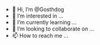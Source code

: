 - 👋 Hi, I’m @Gosthdog
- 👀 I’m interested in ...
- 🌱 I’m currently learning ...
- 💞️ I’m looking to collaborate on ...
- 📫 How to reach me ...

<!---
Gosthdog/Gosthdog is a ✨ special ✨ repository because its `README.md` (this file) appears on your GitHub profile.
You can click the Preview link to take a look at your changes.
--->
